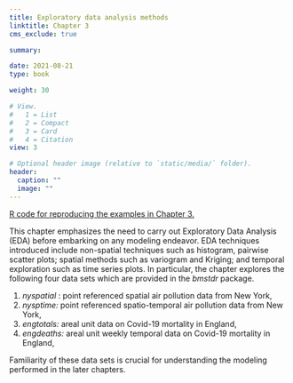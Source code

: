 ```yaml
---
title: Exploratory data analysis methods 
linktitle: Chapter 3
cms_exclude: true

summary: 

date: 2021-08-21
type: book

weight: 30

# View.
#   1 = List
#   2 = Compact
#   3 = Card
#   4 = Citation
view: 3

# Optional header image (relative to `static/media/` folder).
header:
  caption: ""
  image: ""
---
```


<a href="../Rcode/Chapter3.html">  R code for reproducing the examples in Chapter 3. </a>
<p> 
	This chapter emphasizes the need to carry out Exploratory Data Analysis (EDA) before embarking on any modeling
endeavor. EDA techniques introduced include non-spatial techniques such as histogram, pairwise scatter plots;
spatial methods such as variogram and Kriging; and temporal exploration such as time series plots.  
  In particular, the chapter  explores the following four data sets which are provided in the <i>bmstdr </i> package.
  <ol>
 <li> <i> nyspatial </i>:  point referenced spatial air pollution data from New York, 
<li>  <i> nysptime:</i>  point referenced spatio-temporal air pollution data from New York, 
<li> <i>engtotals:</i> areal unit data on Covid-19 mortality in England,
<li> <i> engdeaths:</i> areal unit weekly temporal data on Covid-19 mortality in England, 
</ol>
  Familiarity of these data sets is crucial for understanding the modeling performed in the  later chapters.
  

